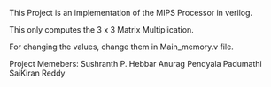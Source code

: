 This Project is an implementation of the MIPS Processor in verilog.

This only computes the 3 x 3 Matrix Multiplication.

For changing the values, change them in Main_memory.v file.

Project Memebers:
  Sushranth P. Hebbar
  Anurag Pendyala
  Padumathi SaiKiran Reddy
